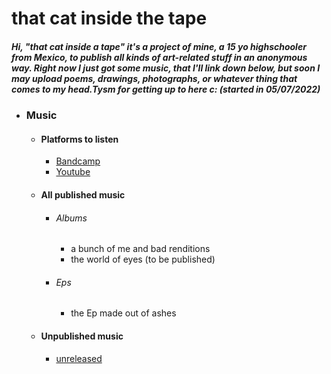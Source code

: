 # that cat inside the tape
##### Hi, "that cat inside a tape" it's a project of mine, a 15 yo highschooler from Mexico, to publish all kinds of art-related stuff in an anonymous way. Right now I just got some music, that I'll link down below, but soon I may upload poems, drawings, photographs, or whatever thing that comes to my head.Tysm for getting up to here c: (started in 05/07/2022)

 - ### Music
    - #### Platforms to listen
      - [Bandcamp](https://thatcatinsidethetape.bandcamp.com/)
      - [Youtube](https://www.youtube.com/channel/UC42_Y9btjEoxBUwrgx3j39Q)
    - #### All published music
      * ###### Albums
        * a bunch of me and bad renditions
        * the world of eyes (to be published)
      * ###### Eps
        * the Ep made out of ashes
    - #### Unpublished music
      - [unreleased](unreleasedthatcat.github.io)
